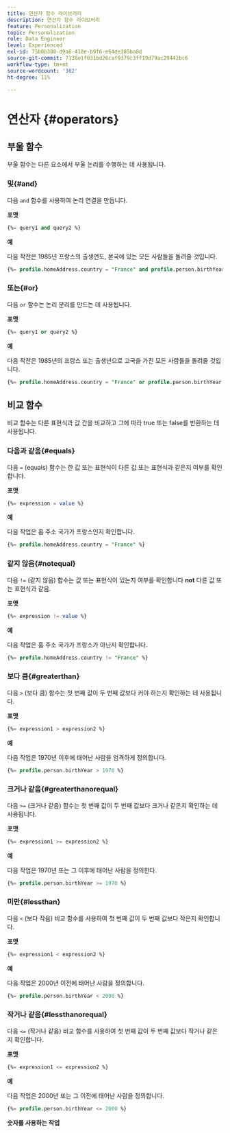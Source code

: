 ```yaml
---
title: 연산자 함수 라이브러리
description: 연산자 함수 라이브러리
feature: Personalization
topic: Personalization
role: Data Engineer
level: Experienced
exl-id: 75b0b380-d9a6-418e-b9f6-e64de385ba8d
source-git-commit: 7138e1f031bd26caf9379c3ff19d79ac29442bc6
workflow-type: tm+mt
source-wordcount: '302'
ht-degree: 11%

---
```


# 연산자 {#operators}

## 부울 함수

부울 함수는 다른 요소에서 부울 논리를 수행하는 데 사용됩니다.

### 및{#and}

다음 `and` 함수를 사용하여 논리 연결을 만듭니다.

**포맷**

```sql
{%= query1 and query2 %}
```

**예**

다음 작전은 1985년 프랑스의 출생연도, 본국에 있는 모든 사람들을 돌려줄 것입니다.

```sql
{%= profile.homeAddress.country = "France" and profile.person.birthYear = 1985 %}
```

### 또는{#or}

다음 `or` 함수는 논리 분리를 만드는 데 사용됩니다.

**포맷**

```sql
{%= query1 or query2 %}
```

**예**

다음 작전은 1985년의 프랑스 또는 출생년으로 고국을 가진 모든 사람들을 돌려줄 것입니다.

```sql
{%= profile.homeAddress.country = "France" or profile.person.birthYear = 1985 %}
```

<!--
## Not{#not}

The `not` (or `!`) function is used to create a logical negation.

**Format**

```sql
not ({QUERY})
!({QUERY})
```

**Example**

The following operation will return all people who do not have their home country as Canada.

```sql
not (homeAddress.countryISO = "CA")
```
-->





## 비교 함수

비교 함수는 다른 표현식과 값 간을 비교하고 그에 따라 true 또는 false를 반환하는 데 사용됩니다.

### 다음과 같음{#equals}

다음 `=` (equals) 함수는 한 값 또는 표현식이 다른 값 또는 표현식과 같은지 여부를 확인합니다.

**포맷**

```sql
{%= expression = value %}
```

**예**

다음 작업은 홈 주소 국가가 프랑스인지 확인합니다.

```sql
{%= profile.homeAddress.country = "France" %}
```

### 같지 않음{#notequal}

다음 `!=` (같지 않음) 함수는 값 또는 표현식이 있는지 여부를 확인합니다 **not** 다른 값 또는 표현식과 같음.

**포맷**

```sql
{%= expression != value %}
```

**예**

다음 작업은 홈 주소 국가가 프랑스가 아닌지 확인합니다.

```sql
{%= profile.homeAddress.country != "France" %}
```

### 보다 큼{#greaterthan}

다음 `>` (보다 큼) 함수는 첫 번째 값이 두 번째 값보다 커야 하는지 확인하는 데 사용됩니다.

**포맷**

```sql
{%= expression1 > expression2 %}
```

**예**

다음 작업은 1970년 이후에 태어난 사람을 엄격하게 정의합니다.

```sql
{%= profile.person.birthYear > 1970 %}
```

### 크거나 같음{#greaterthanorequal}

다음 `>=` (크거나 같음) 함수는 첫 번째 값이 두 번째 값보다 크거나 같은지 확인하는 데 사용됩니다.

**포맷**

```sql
{%= expression1 >= expression2 %}
```

**예**

다음 작업은 1970년 또는 그 이후에 태어난 사람을 정의한다.

```sql
{%= profile.person.birthYear >= 1970 %}
```

### 미만{#lessthan}

다음 `<` (보다 작음) 비교 함수를 사용하여 첫 번째 값이 두 번째 값보다 작은지 확인합니다.

**포맷**

```sql
{%= expression1 < expression2 %}
```

**예**

다음 작업은 2000년 이전에 태어난 사람을 정의합니다.

```sql
{%= profile.person.birthYear < 2000 %}
```

### 작거나 같음{#lessthanorequal}

다음 `<=` (작거나 같음) 비교 함수를 사용하여 첫 번째 값이 두 번째 값보다 작거나 같은지 확인합니다.

**포맷**

```sql
{%= expression1 <= expression2 %}
```

**예**

다음 작업은 2000년 또는 그 이전에 태어난 사람을 정의합니다.

```sql
{%= profile.person.birthYear <= 2000 %}
```

**숫자를 사용하는 작업**
